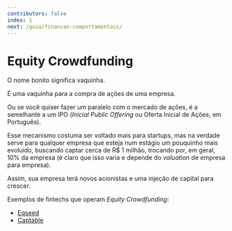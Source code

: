 ```yaml
---
contributors: false
index: 1
next: /guia/financas-comportamentais/
---
```

# Equity Crowdfunding

O nome bonito significa vaquinha.

É uma vaquinha para a compra de ações de uma empresa.

Ou se você quiser fazer um paralelo com o mercado de ações, é a semelhante a um IPO (*Inicial Public Offering* ou Oferta Inicial de Ações, em Português).

Esse mecanismo costuma ser voltado mais para startups, mas na verdade serve para qualquer empresa que esteja num estágio um pouquinho mais evoluído, buscando captar cerca de R$ 1 milhão, trocando por, em geral, 10% da empresa (é claro que isso varia e depende do *valuation* de empresa para empresa).

Assim, sua empresa terá novos acionistas e uma injeção de capital para crescer.

Exemplos de fintechs que operam *Equity Crowdfunding*:

- [Eqseed](https://eqseed.com/)
- [Captable](https://captable.com.br/)